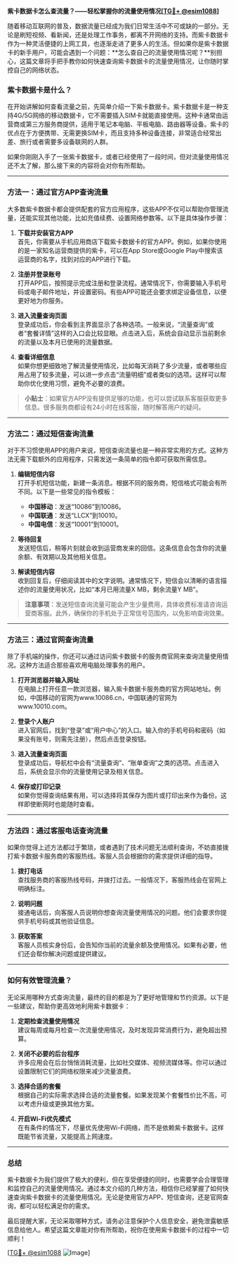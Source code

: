 **紫卡数据卡怎么查流量？——轻松掌握你的流量使用情况[[TG💪+ @esim1088](https://t.me/s/esim1088)]**

随着移动互联网的普及，数据流量已经成为我们日常生活中不可或缺的一部分。无论是刷短视频、看新闻，还是处理工作事务，都离不开网络的支持。而紫卡数据卡作为一种灵活便捷的上网工具，也逐渐走进了更多人的生活。但如果你是紫卡数据卡的新手用户，可能会遇到一个问题：**怎么查自己的流量使用情况呢？**别担心，这篇文章将手把手教你如何快速查询紫卡数据卡的流量使用情况，让你随时掌控自己的网络状态。

### 紫卡数据卡是什么？

在开始讲解如何查看流量之前，先简单介绍一下紫卡数据卡。紫卡数据卡是一种支持4G/5G网络的移动数据卡，它不需要插入SIM卡就能直接使用。这种卡通常由运营商或第三方服务商提供，适用于笔记本电脑、平板电脑、路由器等设备。紫卡的优点在于方便携带、无需更换SIM卡，而且支持多种设备连接，非常适合经常出差、旅行或者需要多设备联网的人群。

如果你刚刚入手了一张紫卡数据卡，或者已经使用了一段时间，但对流量使用情况还不太了解，那么接下来的内容将会对你有所帮助。

---

### 方法一：通过官方APP查询流量

大多数紫卡数据卡都会提供配套的官方应用程序，这些APP不仅可以帮助你管理流量，还能实现其他功能，比如充值续费、设置网络参数等。以下是具体操作步骤：

1. **下载并安装官方APP**  
   首先，你需要从手机应用商店下载紫卡数据卡的官方APP。例如，如果你使用的是一家知名运营商提供的紫卡，可以在App Store或Google Play中搜索该运营商的名字，找到对应的APP进行下载。

2. **注册并登录账号**  
   打开APP后，按照提示完成注册和登录流程。通常情况下，你需要输入手机号码或电子邮件地址，并设置密码。有些APP可能还会要求绑定设备信息，以便更好地为你服务。

3. **进入流量查询页面**  
   登录成功后，你会看到主界面显示了各种选项。一般来说，“流量查询”或者“套餐详情”这样的入口会比较显眼。点击进入后，系统会自动显示当前剩余的流量以及本月已使用的流量数据。

4. **查看详细信息**  
   如果你想更细致地了解流量使用情况，比如每天消耗了多少流量，或者哪些应用占用了较多流量，可以进一步点击“流量明细”或者类似的选项。这样可以帮助你优化使用习惯，避免不必要的浪费。

> **小贴士**：如果官方APP没有提供足够的功能，也可以尝试联系客服获取更多信息。很多服务商都设有24小时在线客服，随时解答用户的疑问。

---

### 方法二：通过短信查询流量

对于不习惯使用APP的用户来说，短信查询流量也是一种非常实用的方式。这种方法无需下载额外的应用程序，只需发送一条简单的指令即可获取所需信息。

1. **编辑短信内容**  
   打开手机短信功能，新建一条消息。根据不同的服务商，短信格式可能会有所不同。以下是一些常见的指令模板：
   - **中国移动**：发送“10086”到10086。
   - **中国联通**：发送“LLCX”到10010。
   - **中国电信**：发送“10001”到10001。

2. **等待回复**  
   发送短信后，稍等片刻就会收到运营商发来的回信。这条信息会包含你的流量余额、有效期以及其他相关信息。

3. **解读短信内容**  
   收到回复后，仔细阅读其中的文字说明。通常情况下，短信会以清晰的语言描述你的流量使用状况，比如“本月已用流量X MB，剩余流量Y MB”。

> **注意事项**：发送短信查询流量可能会产生少量费用，具体收费标准请咨询运营商客服。此外，确保你的手机处于正常信号范围内，以免影响查询效果。

---

### 方法三：通过官网查询流量

除了手机端的操作，你还可以通过访问紫卡数据卡的服务商官网来查询流量使用情况。这种方法适合那些喜欢用电脑处理事务的用户。

1. **打开浏览器并输入网址**  
   在电脑上打开任意一款浏览器，输入紫卡数据卡服务商的官方网站地址。例如，中国移动的官网为www.10086.cn，中国联通的官网为www.10010.com。

2. **登录个人账户**  
   进入官网后，找到“登录”或“用户中心”的入口。输入你的手机号码和密码（如果没有账号，则需先注册），然后点击登录按钮。

3. **进入流量查询页面**  
   登录成功后，导航栏中会有“流量查询”、“账单查询”之类的选项。点击进入后，系统会显示你的流量使用记录及相关信息。

4. **保存或打印记录**  
   如果你觉得查询结果有用，可以选择将其保存为图片或打印出来作为备份。这样即使断网时也能随时查看。

---

### 方法四：通过客服电话查询流量

如果你觉得上述方法都过于繁琐，或者遇到了技术问题无法顺利查询，不妨直接拨打紫卡数据卡服务商的客服热线。客服人员会根据你的需求提供详细的指导。

1. **拨打电话**  
   查找服务商的客服热线号码，并拨打过去。一般情况下，客服热线会在官网上明确标注。

2. **说明问题**  
   接通电话后，向客服人员说明你想查询流量使用情况的问题。他们会要求你提供手机号码或其他验证信息。

3. **获取答案**  
   客服人员核实身份后，会告知你当前的流量余额及使用情况。如果有必要，他们还会帮你解决问题或提供建议。

---

### 如何有效管理流量？

无论采用哪种方式查询流量，最终的目的都是为了更好地管理和节约资源。以下是一些建议，帮助你更高效地利用紫卡数据卡：

1. **定期检查流量使用情况**  
   建议每周或每月检查一次流量使用情况，及时发现异常消费行为，避免超出预算。

2. **关闭不必要的后台程序**  
   许多应用会在后台悄悄消耗流量，比如社交媒体、视频流媒体等。你可以通过设置限制它们的网络权限来减少流量浪费。

3. **选择合适的套餐**  
   根据自己的实际需求选择合适的流量套餐。如果发现某个套餐性价比不高，可以考虑升级或更换其他方案。

4. **开启Wi-Fi优先模式**  
   在有条件的情况下，尽量优先使用Wi-Fi网络，而不是依赖紫卡数据卡。这样既能节省流量，又能提高上网速度。

---

### 总结

紫卡数据卡为我们提供了极大的便利，但在享受便捷的同时，也需要学会合理管理和监控自己的流量使用情况。通过本文介绍的几种方法，相信你已经掌握了如何快速查询紫卡数据卡的流量使用情况。无论是使用官方APP、短信查询，还是官网查询，都可以轻松满足你的需求。

最后提醒大家，无论采取哪种方式，请务必注意保护个人信息安全，避免泄露敏感信息给他人。希望这篇文章能对你有所帮助，祝你在使用紫卡数据卡的过程中一切顺利！

[[TG💪+ @esim1088](https://t.me/s/esim1088) ![Image](https://i.postimg.cc/4NQfJmqS/Snipaste-2025-05-13-00-14-12.png)]